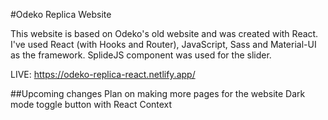 #Odeko Replica Website

This website is based on Odeko's old website and was created with React. I've used React (with Hooks and Router), JavaScript, Sass and Material-UI as the framework. SplideJS component was used for the slider.

LIVE: https://odeko-replica-react.netlify.app/

##Upcoming changes
Plan on making more pages for the website
Dark mode toggle button with React Context

